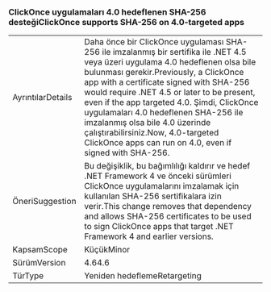 ### <a name="clickonce-supports-sha-256-on-40-targeted-apps"></a><span data-ttu-id="4f9d8-101">ClickOnce uygulamaları 4.0 hedeflenen SHA-256 desteği</span><span class="sxs-lookup"><span data-stu-id="4f9d8-101">ClickOnce supports SHA-256 on 4.0-targeted apps</span></span>

|   |   |
|---|---|
|<span data-ttu-id="4f9d8-102">Ayrıntılar</span><span class="sxs-lookup"><span data-stu-id="4f9d8-102">Details</span></span>|<span data-ttu-id="4f9d8-103">Daha önce bir ClickOnce uygulaması SHA-256 ile imzalanmış bir sertifika ile .NET 4.5 veya üzeri uygulama 4.0 hedeflenen olsa bile bulunması gerekir.</span><span class="sxs-lookup"><span data-stu-id="4f9d8-103">Previously, a ClickOnce app with a certificate signed with SHA-256 would require .NET 4.5 or later to be present, even if the app targeted 4.0.</span></span> <span data-ttu-id="4f9d8-104">Şimdi, ClickOnce uygulamaları 4.0 hedeflenen SHA-256 ile imzalanmış olsa bile 4.0 üzerinde çalıştırabilirsiniz.</span><span class="sxs-lookup"><span data-stu-id="4f9d8-104">Now, 4.0-targeted ClickOnce apps can run on 4.0, even if signed with SHA-256.</span></span>|
|<span data-ttu-id="4f9d8-105">Öneri</span><span class="sxs-lookup"><span data-stu-id="4f9d8-105">Suggestion</span></span>|<span data-ttu-id="4f9d8-106">Bu değişiklik, bu bağımlılığı kaldırır ve hedef .NET Framework 4 ve önceki sürümleri ClickOnce uygulamalarını imzalamak için kullanılan SHA-256 sertifikalara izin verir.</span><span class="sxs-lookup"><span data-stu-id="4f9d8-106">This change removes that dependency and allows SHA-256 certificates to be used to sign ClickOnce apps that target .NET Framework 4 and earlier versions.</span></span>|
|<span data-ttu-id="4f9d8-107">Kapsam</span><span class="sxs-lookup"><span data-stu-id="4f9d8-107">Scope</span></span>|<span data-ttu-id="4f9d8-108">Küçük</span><span class="sxs-lookup"><span data-stu-id="4f9d8-108">Minor</span></span>|
|<span data-ttu-id="4f9d8-109">Sürüm</span><span class="sxs-lookup"><span data-stu-id="4f9d8-109">Version</span></span>|<span data-ttu-id="4f9d8-110">4.6</span><span class="sxs-lookup"><span data-stu-id="4f9d8-110">4.6</span></span>|
|<span data-ttu-id="4f9d8-111">Tür</span><span class="sxs-lookup"><span data-stu-id="4f9d8-111">Type</span></span>|<span data-ttu-id="4f9d8-112">Yeniden hedefleme</span><span class="sxs-lookup"><span data-stu-id="4f9d8-112">Retargeting</span></span>|

